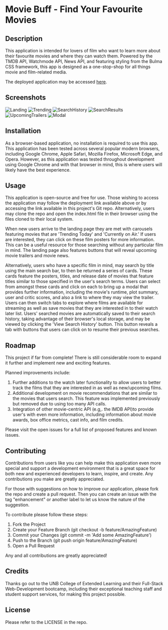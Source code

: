 # Movie Buff - Find Your Favourite Movies

## Description

This application is intended for lovers of film who want to learn more about their favourite movies and where they can watch them. Powered by the TMDB API, Watchmode API, News API, and featuring styling from the Bulma CSS framework, this app is designed as a one-stop-shop for all things movie and film-related media. 

The deployed application may be accessed [here]().

## Screenshots

![Landing](./assets/appScreenshots/Screenshot_1.png)
![Trending](./assets/appScreenshots/Screenshot_2.png)
![SearchHistory](./assets/appScreenshots/Screenshot_3.png)
![SearchResults](./assets/appScreenshots/Screenshot_6.png)
![UpcomingTrailers](./assets/appScreenshots/Screenshot_4.png)
![Modal](./assets/appScreenshots/Screenshot_5.png)

## Installation

As a browser-based application, no installation is required to use this app. This application has been tested across several popular modern browsers, including Google Chrome, Apple Safari, Mozilla Firefox, Microsoft Edge, and Opera. However, as this application was tested throughout development using Google Chrome and with that browser in mind, this is where users will likely have the best experience. 

## Usage

This application is open-source and free for use. Those wishing to access the application may follow the deployment link available above or by accessing the link available in this project's Git repo. Alternatively, users may clone the repo and open the index.html file in their browser using the files cloned to their local system.

When new users arrive to the landing page they are met with carousels featuring movies that are 'Trending Today' and 'Currently on Air.' If users are interested, they can click on these film posters for more information. This can be a useful resource for those searching without any particular film in mind. The landing page also features buttons that will reveal upcoming movie trailers and movie news. 

Alternatively, users who have a specific film in mind, may search by title using the main search bar, to then be returned a series of cards. These cards feature the posters, titles, and release date of movies that feature titles similar to those specified in the user's search terms. Users can select from amongst these cards and click on each to bring up a modal that provides further information, including the movie's runtime, plot summary, user and critic scores, and also a link to where they may view the trailer. Users can then switch tabs to explore where films are available for streaming as well as save movies that they are interested in to their watch later list. Users' searched movies are automatically saved to their search history, taking advantage of their browser's local storage, and may be viewed by clicking the 'View Search History' button. This button reveals a tab with buttons that users can click on to resume their previous searches.

## Roadmap

This project if far from complete! There is still considerable room to expand it further and implement new and exciting features. 

Planned improvements include: 
1. Further additions to the watch later functionality to allow users to better track the films that they are interested in as well as new/upcoming films.
2. Additional development on movie recommendations that are similar to the movies that users search. This feature was implemented previously but removed due to using too many API calls. 
3. Integration of other movie-centric API (e.g,. the IMDB API)to provide user's with even more information, including information about movie awards, box office metrics, cast info, and film credits.

Please visit the open issues for a full list of proposed features and known issues.

## Contributing

Contributions from users like you can help make this application even more special and support a development environment that is a great space for both new and experienced developers to learn, inspire, and create. Any contributions you make are greatly appreciated.

For those with suggestions on how to improve our application,
please fork the repo and create a pull request. Then you can create an issue with the tag "enhancement" or another label to let us know the nature of the suggestion.

To contribute please follow these steps:

1. Fork the Project
2. Create your Feature Branch (git checkout -b feature/AmazingFeature)
3. Commit your Changes (git commit -m 'Add some AmazingFeature')
4. Push to the Branch (git push origin feature/AmazingFeature)
5. Open a Pull Request

Any and all contributions are greatly appreciated!

## Credits

Thanks go out to the UNB College of Extended Learning and their Full-Stack Web-Development bootcamp, including their exceptional teaching staff and student support services, for making this project possible. 

## License 

Please refer to the LICENSE in the repo.

